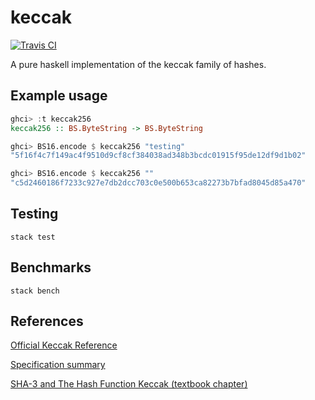 # keccak

[![Travis
CI](https://img.shields.io/travis/aupiff/keccak.svg?label=Travis%20CI)](https://travis-ci.org/aupiff/keccak)

A pure haskell implementation of the keccak family of hashes.

## Example usage

```haskell
ghci> :t keccak256
keccak256 :: BS.ByteString -> BS.ByteString

ghci> BS16.encode $ keccak256 "testing"
"5f16f4c7f149ac4f9510d9cf8cf384038ad348b3bcdc01915f95de12df9d1b02"

ghci> BS16.encode $ keccak256 ""
"c5d2460186f7233c927e7db2dcc703c0e500b653ca82273b7bfad8045d85a470"
```

## Testing

```
stack test
```

## Benchmarks

```
stack bench
```

## References

[Official Keccak Reference](https://keccak.team/files/Keccak-reference-3.0.pdf)

[Specification summary](https://keccak.team/keccak_specs_summary.html)

[SHA-3 and The Hash Function Keccak (textbook
chapter)](https://pdfs.semanticscholar.org/8450/06456ff132a406444fa85aa7b5636266a8d0.pdf)
